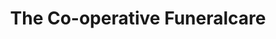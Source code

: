 ---
title: "The Co-operative Funeralcare"
url: /glasgow/the-co-operative-funeralcare-dumbarton-road/
shop: Bestattungen
---